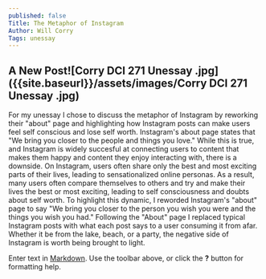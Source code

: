 ```yaml
---
published: false
Title: The Metaphor of Instagram
Author: Will Corry
Tags: unessay
---
```

## A New Post![Corry DCI 271 Unessay .jpg]({{site.baseurl}}/assets/images/Corry DCI 271 Unessay .jpg)

For my unessay I chose to discuss the metaphor of Instagram by reworking their "about" page and highlighting how Instagram posts can make users feel self conscious and lose self worth. Instagram's about page states that "We bring you closer to the people and things you love." While this is true, and Instagram is widely succesful at connecting users to content that makes them happy and content they enjoy interacting with, there is a downside. On Instagram, users often share only the best and most exciting parts of their lives, leading to sensationalized online personas. As a result, many users often compare themselves to others and try and make their lives the best or most exciting, leading to self consciousness and doubts about self worth. To highlight this dynamic, I reworded Instagram's "about" page to say "We bring you closer to the person you wish you were and the things you wish you had." Following the "About" page I replaced typical Instagram posts with what each post says to a user consuming it from afar. Whether it be from the lake, beach, or a party, the negative side of Instagram is worth being brought to light.  

Enter text in [Markdown](http://daringfireball.net/projects/markdown/). Use the toolbar above, or click the **?** button for formatting help.
